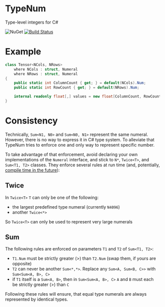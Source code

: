 # TypeNum
Type-level integers for C#

![NuGet](https://img.shields.io/nuget/v/TypeNum.svg)
[![Build Status](https://losttech.visualstudio.com/TypeNum/_apis/build/status/losttech.TypeNum?branchName=master)](https://losttech.visualstudio.com/TypeNum/_build/latest?definitionId=29&branchName=master)

# Example
```csharp
class Tensor<NCols, NRows>
    where NCols : struct, Numeral
    where NRows : struct, Numeral
{
    public static int ColumnCount { get; } = default(NCols).Num;
    public static int RowCount { get; } = default(NRows).Num;

    internal readonly float[,] values = new float[ColumnCount, RowCount];
}
```

# Consistency
Technically, `Sum<N1, N0>` and `Sum<N0, N1>` represent the same numeral.
However, there is no way to express it in C# type system. To alleviate that
TypeNum tries to enforce one and only way to represent specific number.

To take advantage of that enforcement, avoid declaring your own implementations
of the `Numeral` interface, and stick to `N*`, `Twice<T>`, and `Sum<T1, T2>`
classes. They enforce several rules at run time (and, potentially, [compile
time in the future](https://github.com/losttech/TypeNum/issues/1)):

## Twice
In `Twice<T>` `T` can only be one of the following:

* the largest predefined type numeral (currently `N4096`)
* another `Twice<*>`

So `Twice<T>` can only be used to represent very large numerals

## Sum
The following rules are enforced on parameters `T1` and `T2` of `Sum<T1, T2>`:

* `T1.Num` must be strictly greater (>) than `T2.Num` (swap them, if yours are opposite)
* `T2` can never be another `Sum<*,*>`. Replace any `Sum<A, Sum<B, C>>` with
`Sum<Sum<A, B>, C>`
* if `T1` itself is a `Sum<A, B>`, then in `Sum<Sum<A, B>, C>` `A` and `B` must
each be strictly greater (>) than `C`

Following these rules will ensure, that equal type numerals are always
represented by identical types.